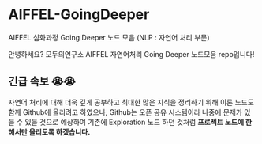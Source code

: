 # AIFFEL-GoingDeeper
AIFFEL 심화과정 Going Deeper 노드 모음 (NLP : 자연어 처리 부문)

안녕하세요? 모두의연구소 AIFFEL 자연어처리 Going Deeper 노드모음 repo입니다!

## 긴급 속보 😭😭
자연어 처리에 대해 더욱 깊게 공부하고 최대한 많은 지식을 정리하기 위해 이론 노드도 함께 Github에 올리려고 하였으나,
Github는 오픈 공유 시스템이라 나중에 문제가 있을 수 있을 것으로 예상하여
기존에 Exploration 노드 하던 것처럼 **프로젝트 노드에 한해서만 올리도록 하겠습니다.**
